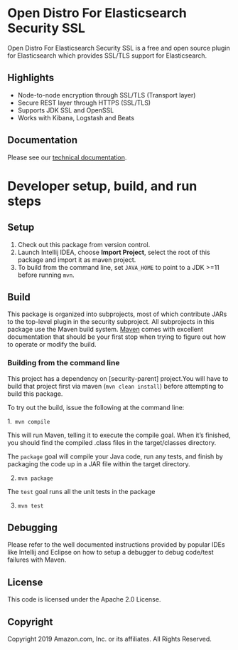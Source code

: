 # Open Distro For Elasticsearch Security SSL

Open Distro For Elasticsearch Security SSL is a free and open source plugin for Elasticsearch which provides SSL/TLS support for Elasticsearch. 

## Highlights

* Node-to-node encryption through SSL/TLS (Transport layer)
* Secure REST layer through HTTPS (SSL/TLS)
* Supports JDK SSL and OpenSSL
* Works with Kibana, Logstash and Beats

## Documentation

Please see our [technical documentation](https://opendistro.github.io/for-elasticsearch-docs/).

# Developer setup, build, and run steps


## Setup

1. Check out this package from version control.
1. Launch Intellij IDEA, choose **Import Project**,  select the root of this package and import it as maven project. 
1. To build from the command line, set `JAVA_HOME` to point to a JDK >=11 before running `mvn`.


## Build

This package is organized into subprojects, most of which contribute JARs to the top-level plugin in the security subproject. All subprojects in this package use the Maven build system. [Maven](https://maven.apache.org/guides/index.html) comes with excellent documentation that should be your first stop when trying to figure out how to operate or modify the build.

### Building from the command line
This project has a dependency on [security-parent] project.You will have to build that project first via maven (`mvn clean install`) before attempting to build this package.

To try out the build, issue the following at the command line:

1.` mvn compile`

This will run Maven, telling it to execute the compile goal. When it’s finished, you should find the compiled .class files in the target/classes directory.

The `package` goal will compile your Java code, run any tests, and finish by packaging the code up in a JAR file within the target directory.

2. `mvn package`

The `test` goal runs all the unit tests in the package

3. `mvn test`

## Debugging

Please refer to the well documented instructions provided by popular IDEs like Intellij and Eclipse on how to setup a debugger to debug code/test failures with Maven.

## License

This code is licensed under the Apache 2.0 License. 

## Copyright

Copyright 2019 Amazon.com, Inc. or its affiliates. All Rights Reserved.

